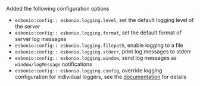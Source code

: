 Added the following configuration options

- `esbonio:config:: esbonio.logging.level`, set the default logging level of the server
- `esbonio:config:: esbonio.logging.format`, set the default format of server log messages
- `esbonio:config:: esbonio.logging.filepath`, enable logging to a file
- `esbonio:config:: esbonio.logging.stderr`, print log messages to stderr
- `esbonio:config:: esbonio.logging.window`, send log messages as `window/logMessage` notifications
- `esbonio:config:: esbonio.logging.config`, override logging configuration for individual loggers, see the [documentation](https://docs.esbon.io/en/latest/lsp/reference/configuration.html#lsp-configuration-logging) for details
